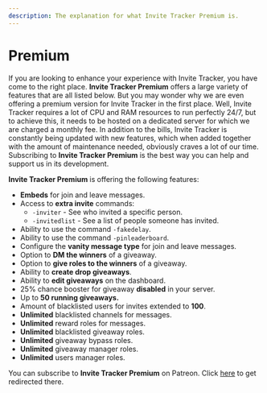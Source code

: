 ```yaml
---
description: The explanation for what Invite Tracker Premium is.
---
```


# Premium

If you are looking to enhance your experience with Invite Tracker, you have come to the right place. **Invite Tracker Premium** offers a large variety of features that are all listed below. But you may wonder why we are even offering a premium version for Invite Tracker in the first place. Well, Invite Tracker requires a lot of CPU and RAM resources to run perfectly 24/7, but to achieve this, it needs to be hosted on a dedicated server for which we are charged a monthly fee. In addition to the bills, Invite Tracker is constantly being updated with new features, which when added together with the amount of maintenance needed, obviously craves a lot of our time. Subscribing to **Invite Tracker Premium** is the best way you can help and support us in its development.

**Invite Tracker Premium** is offering the following features:

* **Embeds** for join and leave messages.
* Access to **extra invite** commands:
  * `-inviter` -  See who invited a specific person.
  * `-invitedlist` -  See a list of people someone has invited.
* Ability to use the command `-fakedelay`.
* Ability to use the command `-pinleaderboard`.
* Configure the **vanity message type** for join and leave messages.
* Option to **DM the winners** of a giveaway.
* Option to **give roles to the winners** of a giveaway.
* Ability to **create drop giveaways**.
* Ability to **edit giveaways** on the dashboard.
* 25% chance booster for giveaway **disabled** in your server.
* Up to **50 running giveaways.**
* Amount of blacklisted users for invites extended to **100**.
* **Unlimited** blacklisted channels for messages.
* **Unlimited** reward roles for messages.
* **Unlimited** blacklisted giveaway roles.
* **Unlimited** giveaway bypass roles.
* **Unlimited** giveaway manager roles.
* **Unlimited** users manager roles.

You can subscribe to **Invite Tracker Premium** on Patreon. Click [here](https://www.patreon.com/invitetrackerbot) to get redirected there.


